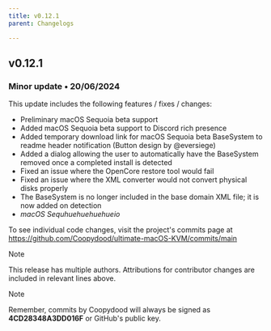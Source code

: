 ```yaml
---
title: v0.12.1
parent: Changelogs

---
```


## v0.12.1

### Minor update • 20/06/2024

This update includes the following features / fixes / changes:

- Preliminary macOS Sequoia beta support
- Added macOS Sequoia beta support to Discord rich presence
- Added temporary download link for macOS Sequoia beta BaseSystem to readme header notification (Button design by @eversiege)
- Added a dialog allowing the user to automatically have the BaseSystem removed once a completed install is detected
- Fixed an issue where the OpenCore restore tool would fail
- Fixed an issue where the XML converter would not convert physical disks properly
- The BaseSystem is no longer included in the base domain XML file; it is now added on detection
- *macOS Sequhuehuehuehueio*

To see individual code changes, visit the project's commits page at <https://github.com/Coopydood/ultimate-macOS-KVM/commits/main>

> [!NOTE]
> This release has multiple authors. Attributions for contributor changes are included in relevant lines above.

> [!NOTE]
> Remember, commits by Coopydood will always be signed as **4CD28348A3DD016F** or GitHub's public key.
